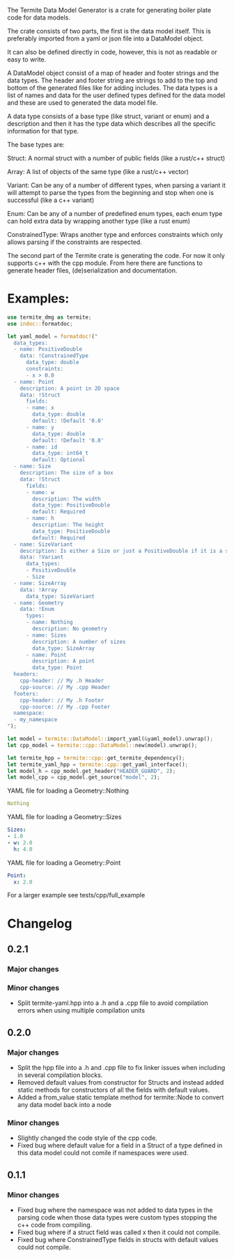 The Termite Data Model Generator is a crate for generating boiler plate code
for data models.

The crate consists of two parts, the first is the data model itself. This is
preferably imported from a yaml or json file into a DataModel object.

It can also be defined directly in code, however, this is not as readable or
easy to write.

A DataModel object consist of a map of header and footer strings and the
data types. The header and footer string are strings to add to the top and
bottom of the generated files like for adding includes. The data types is a
list of names and data for the user defined types defined for the data model
and these are used to generated the data model file.

A data type consists of a base type (like struct, variant or enum) and a
description and then it has the type data which describes all the specific
information for that type.

The base types are:

Struct: A normal struct with a number of public fields (like a rust/c++
struct)

Array: A list of objects of the same type (like a rust/c++ vector)

Variant: Can be any of a number of different types, when parsing a variant
it will attempt to parse the types from the beginning and stop when one is
successful (like a c++ variant)

Enum: Can be any of a number of predefined enum types, each enum type can
hold extra data by wrapping another type (like a rust enum)

ConstrainedType: Wraps another type and enforces constraints which only
allows parsing if the constraints are respected.

The second part of the Termite crate is generating the code. For now it only
supports c++ with the cpp module. From here there are functions to generate
header files, (de)serialization and documentation.

# Examples:

```rust
use termite_dmg as termite;
use indoc::formatdoc;

let yaml_model = formatdoc!("
  data_types:
  - name: PositiveDouble
    data: !ConstrainedType
      data_type: double
      constraints:
      - x > 0.0
  - name: Point
    description: A point in 2D space
    data: !Struct
      fields:
      - name: x
        data_type: double
        default: !Default '0.0'
      - name: y
        data_type: double
        default: !Default '0.0'
      - name: id
        data_type: int64_t
        default: Optional
  - name: Size
    description: The size of a box
    data: !Struct
      fields:
      - name: w
        description: The width
        data_type: PositiveDouble
        default: Required
      - name: h
        description: The height
        data_type: PositiveDouble
        default: Required
  - name: SizeVariant
    description: Is either a Size or just a PositiveDouble if it is a square
    data: !Variant
      data_types:
      - PositiveDouble
      - Size
  - name: SizeArray
    data: !Array
      data_type: SizeVariant
  - name: Geometry
    data: !Enum
      types:
      - name: Nothing
        description: No geometry
      - name: Sizes
        description: A number of sizes
        data_type: SizeArray
      - name: Point
        description: A point
        data_type: Point
  headers:
    cpp-header: // My .h Header
    cpp-source: // My .cpp Header
  footers:
    cpp-header: // My .h Footer
    cpp-source: // My .cpp Footer
  namespace:
  - my_namespace
");

let model = termite::DataModel::import_yaml(&yaml_model).unwrap();
let cpp_model = termite::cpp::DataModel::new(model).unwrap();

let termite_hpp = termite::cpp::get_termite_dependency();
let termite_yaml_hpp = termite::cpp::get_yaml_interface();
let model_h = cpp_model.get_header("HEADER_GUARD", 2);
let model_cpp = cpp_model.get_source("model", 2);
```

YAML file for loading a Geometry::Nothing
```yaml
Nothing
```

YAML file for loading a Geometry::Sizes
```yaml
Sizes:
- 1.0
- w: 2.0
  h: 4.0
```

YAML file for loading a Geometry::Point
```yaml
Point:
  x: 2.0
```

For a larger example see tests/cpp/full_example

# Changelog

## 0.2.1

### Major changes

### Minor changes

- Split termite-yaml.hpp into a .h and a .cpp file to avoid compilation errors when using multiple compilation units

## 0.2.0

### Major changes

- Split the hpp file into a .h and .cpp file to fix linker issues when including
  in several compilation blocks.
- Removed default values from constructor for Structs and instead added static
  methods for constructors of all the fields with default values.
- Added a from_value static template method for termite::Node to convert any
  data model back into a node

### Minor changes

- Slightly changed the code style of the cpp code.
- Fixed bug where default value for a field in a Struct of a type defined in
  this data model could not comile if namespaces were used.

## 0.1.1

### Minor changes

- Fixed bug where the namespace was not added to data types in the parsing code
  when those data types were custom types stopping the c++ code from compiling.
- Fixed bug where if a struct field was called x then it could not compile.
- Fixed bug where ConstrainedType fields in structs with default values could not compile.
